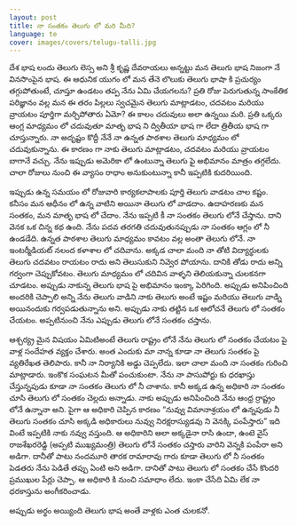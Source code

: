 ```yaml
---
layout: post
title: నా సంతకం తెలుగు లో మరి మీది?
language: te
cover: images/covers/telugu-talli.jpg
---
```


దేశ భాష లందు తెలుగు లెస్స అని శ్రీ కృష్ణ దేవరాయలు అన్నట్టు మన తెలుగు భాష  నిజంగా నే వినసొంపైన భాష. ఈ ఆధునిక యుగం లో మన తేనె లొలుకు తెలుగు భాషా కి ప్రచుర్యం తగ్గుపోతుంటే, చూస్తూ ఉండటం తప్ప నేను ఏమి చేయగలను? ప్రతి రోజు పెరుగుతున్న సాంకేతిక పరిజ్ఞానం వల్ల మన ఈ తరం పిల్లలు స్వచమైన తెలుగు మాట్లాడటం, చదవటం మరియు  వ్రాయటం పూర్తిగా మర్చిపోతారు ఏమో? ఈ కాలం చదువులు అలా ఉన్నయి మరి. ప్రతి ఒక్కరు ఆంగ్ల మాధ్యమం లో చదువుతూ మాతృ భాష ని ద్వితీయా భాష గా లేదా త్రితీయ భాష గా చూస్తున్నారు. నా అదృష్టం కొద్దీ నేనే నా ఉన్నత పాఠశాల తెలుగు మాధ్యమం లో చదువుకున్నాను. ఈ కారణం గా నాకు తెలుగు మాట్లాడటం, చదవటం మరియు  వ్రాయటం బాగానే వచ్చు. నేను ఇప్పుడు అమెరికా లో ఉంటున్నా తెలుగు ఫై అభిమానం మాత్రం తగ్గలేదు. చాలా రోజులు నుంచి ఈ వ్యాసం రాధాం  అనుకుంటున్నా కానీ ఇప్పటికి కుదరియింది.


ఇప్పుడు ఉన్న సమయం లో రోజువారి కార్యకలాపాలకు పూర్తి తెలుగు వాడటం చాల కష్టం. కనీసం మన ఆధీనం లో ఉన్న వాటిని అయినా తెలుగు లో వాడదాం. ఉదాహరణకు మన సంతకం, మన మాతృ భాష లో చేదాం. నేను ఇప్పటి కీ నా సంతకం తెలుగు లోనే చేస్తాను. దాని వెనక ఒక చిన్న కథ ఉంది. నేను పదవ తరగతి చదువుతునప్పుడు నా సంతకం ఆగ్లం లో నీ ఉండడేది. ఉన్నత పాఠశాల తెలుగు మాధ్యమం కావటం వల్ల అంతా  తెలుగు లోనే. నా ఇంటర్మీడియట్ నలంద కళాశాల లో చదివాను. అక్కడ చాలా మంది నా తోటి విద్యార్థులకు తెలుగు చదవటం రాయటం రాదు అని తెలుసుకుని నివ్వెర పోయాను. దానికి తోడు రాదు అన్ని గర్వంగా చెప్పుకోవటం. తెలుగు మాధ్యమం లో చదివిన వాళ్ళని తెలియకున్నా చులకనగా చూడటం. అప్పుడు నాకున్న తెలుగు భాష పై అభిమానం ఇంక్కా పెరిగింది. అప్పుడు అనిపించింది అందరికి చెప్పాలి అన్ని నేను తెలుగు వాడిని నాకు తెలుగు అంటే ఇష్టం మరియు తెలుగు వాడ్ని అయినందుకు గర్వపడుతున్నాను అని. అప్పుడు నాకు తట్టిన ఒక ఆలోచనే తెలుగు లో సంతకం చేయటం. అప్పటినుంచి నేను ఎప్పుడు తెలుగు లోనే సంతకం చస్తాను.


ఆశ్చర్య్ర మైన విషయం ఏమిటిఅంటే తెలుగు రాష్ట్రం లోనే నేను తెలుగు లో సంతకం చేయటం పై వాళ్ల సందేహత వ్యక్తం చేశారు. అంత ఎందుకు మా నాన్న కూడా నా తెలుగు సంతకం పై వ్యతిరేఖత తెలిపారు. కానీ నా నిర్యానికి అడ్డు చెప్పలేదు. ఇలా చాలా మంది నా సంతకం గురించి మాట్లాడారు. ఇంకొక సంఘటన మీతో పంచుకుంటా. నేను నా పాసుపోర్టు కు ధరఖాస్తు చేస్తున్నపుడు కూడా నా సంతకం తెలుగు లో నీ చాశాను. కానీ అక్కడ ఉన్న అధికారి నా సంతకం చూసి తెలుగు లో సంతకం చెల్లదు అన్నాడు. నాకు అప్పుడు అనిపించింది నేను ఆంధ్ర ర్రాష్ట్రం లోనే  ఉన్నానా అని. పైగా ఆ అధికారి చెప్పిన  కారణం “నువ్వు విమానాశ్రయం లో ఉన్నపుడు నీ తెలుగు సంతకం చూసి అక్కడి అధికారులు నువ్వు నిరక్షరాస్యుడవు ని వెనక్కి పంపేస్తారు” ఇది వింటే ఇప్పటికి నాకు నవ్వు వస్తుంది. ఆ అధికారిని ఆలా అక్కడైనా రాసి ఉందా, ఉంటె వైస్ రాజశేఖరరెడ్డి (అప్పటి ముఖ్యమంత్రి) తెలుగు లోనే సంతకం చస్తారు వారిని వెన్నకి పంపేరా అని అడిగా. దానీతో పాటు నందమూరి తారక రామారావు గారు కూడా తెలుగు లో నీ సంతకం పెడతరు నేను పెడితే తప్పు ఏంటి అని అడిగా. దానితో పాటు తెలుగు లో సంతకం చేసే కొందరి ప్రముఖుల పేర్లు  చెప్పా. ఆ అధికారి కి నుంచి సమాధాం లేదు. ఇంకా చేసేది ఏమి లేక నా ధరకాస్తును అంగీకరించాడు.






అప్పుడు అర్థం అయ్యింది తెలుగు భాష అంతే వాళ్లకు ఎంత చులకనో.
